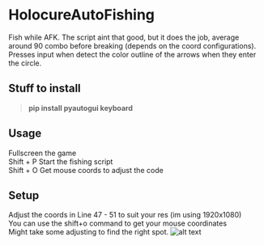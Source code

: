 # HolocureAutoFishing
Fish while AFK. The script aint that good, but it does the job, average around 90 combo before breaking (depends on the coord configurations).  
Presses input when detect the color outline of the arrows when they enter the circle.

## **Stuff to install**
> **pip install pyautogui keyboard**

## **Usage**
Fullscreen the game  
Shift + P Start the fishing script  
Shift + O Get mouse coords to adjust the code

## **Setup**
Adjust the coords in Line 47 - 51 to suit your res (im using 1920x1080)  
You can use the shift+o command to get your mouse coordinates  
Might take some adjusting to find the right spot. 
![alt text](./images/up.jpg?raw=true)
